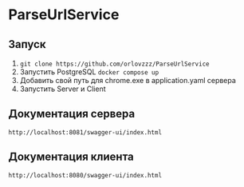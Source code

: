 # ParseUrlService
## Запуск
1. `git clone https://github.com/orlovzzz/ParseUrlService`
2. Запустить PostgreSQL `docker compose up`
3. Добавить свой путь для chrome.exe в application.yaml сервера
4. Запустить Server и Client
## Документация сервера
   ```http://localhost:8081/swagger-ui/index.html```
## Документация клиента
   `http://localhost:8080/swagger-ui/index.html`
